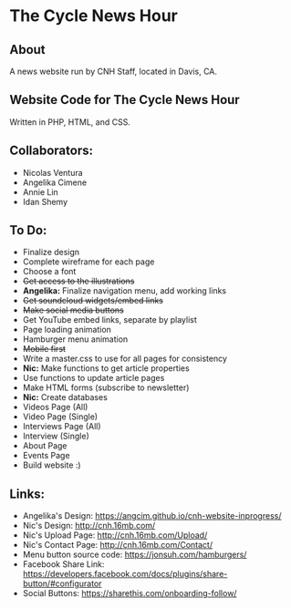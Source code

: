 # The Cycle News Hour
## About
A news website run by CNH Staff, located in Davis, CA.
## Website Code for The Cycle News Hour
Written in PHP, HTML, and CSS.
## Collaborators:
* Nicolas Ventura
* Angelika Cimene
* Annie Lin
* Idan Shemy
## To Do:
* Finalize design
* Complete wireframe for each page
* Choose a font
* ~~Get access to the illustrations~~
* **Angelika:** Finalize navigation menu, add working links
* ~~Get soundcloud widgets/embed links~~
* ~~Make social media buttons~~
* Get YouTube embed links, separate by playlist
* Page loading animation
* Hamburger menu animation
* ~~Mobile first~~
* Write a master.css to use for all pages for consistency
* **Nic:** Make functions to get article properties
* Use functions to update article pages
* Make HTML forms (subscribe to newsletter)
* **Nic:** Create databases
* Videos Page (All)
* Video Page (Single)
* Interviews Page (All)
* Interview (Single)
* About Page
* Events Page
* Build website :)
## Links:
* Angelika's Design: https://angcim.github.io/cnh-website-inprogress/
* Nic's Design: http://cnh.16mb.com/
* Nic's Upload Page: http://cnh.16mb.com/Upload/
* Nic's Contact Page: http://cnh.16mb.com/Contact/
* Menu button source code: https://jonsuh.com/hamburgers/
* Facebook Share Link: https://developers.facebook.com/docs/plugins/share-button/#configurator
* Social Buttons: https://sharethis.com/onboarding-follow/
